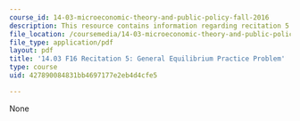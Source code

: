 ```yaml
---
course_id: 14-03-microeconomic-theory-and-public-policy-fall-2016
description: This resource contains information regarding recitation 5.
file_location: /coursemedia/14-03-microeconomic-theory-and-public-policy-fall-2016/427890084831bb4697177e2eb4d4cfe5_MIT14_03F16_Recitation5a.pdf
file_type: application/pdf
layout: pdf
title: '14.03 F16 Recitation 5: General Equilibrium Practice Problem'
type: course
uid: 427890084831bb4697177e2eb4d4cfe5

---
```

None